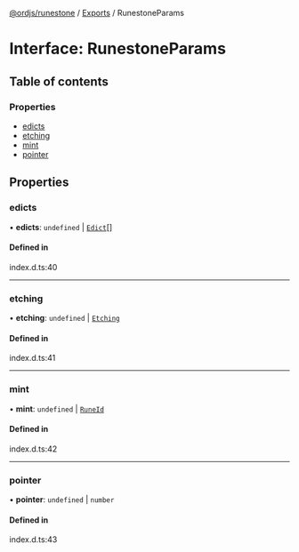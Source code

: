 [@ordjs/runestone](../README.md) / [Exports](../modules.md) / RunestoneParams

# Interface: RunestoneParams

## Table of contents

### Properties

- [edicts](RunestoneParams.md#edicts)
- [etching](RunestoneParams.md#etching)
- [mint](RunestoneParams.md#mint)
- [pointer](RunestoneParams.md#pointer)

## Properties

### edicts

• **edicts**: `undefined` \| [`Edict`](../classes/Edict.md)[]

#### Defined in

index.d.ts:40

___

### etching

• **etching**: `undefined` \| [`Etching`](../classes/Etching.md)

#### Defined in

index.d.ts:41

___

### mint

• **mint**: `undefined` \| [`RuneId`](../classes/RuneId.md)

#### Defined in

index.d.ts:42

___

### pointer

• **pointer**: `undefined` \| `number`

#### Defined in

index.d.ts:43
